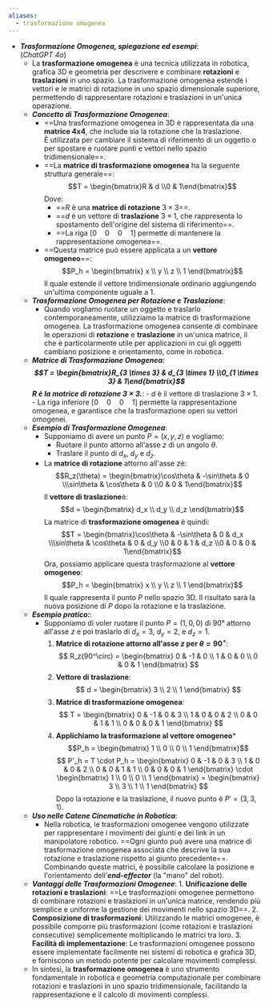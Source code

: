 ```yaml
---
aliases:
  - trasformazione omogenea
---
```

- ***Trasformazione Omogenea, spiegazione ed esempi***:<br>(*ChatGPT 4o*)
	- La **trasformazione omogenea** è una tecnica utilizzata in robotica, grafica 3D e geometria per descrivere e combinare **rotazioni** e **traslazioni** in uno spazio. La trasformazione omogenea estende i vettori e le matrici di rotazione in uno spazio dimensionale superiore, permettendo di rappresentare rotazioni e traslazioni in un'unica operazione.
	- ***Concetto di Trasformazione Omogenea***:
		- ==Una trasformazione omogenea in 3D è rappresentata da una **matrice 4x4**, che include sia la rotazione che la traslazione.<br>È utilizzata per cambiare il sistema di riferimento di un oggetto o per spostare e ruotare punti e vettori nello spazio tridimensionale==.
		- ==La **matrice di trasformazione omogenea** ha la seguente struttura generale==:$$T = \begin{bmatrix}R & d \\0 & 1\end{bmatrix}$$Dove:
			- ==$R$ è una **matrice di rotazione** $3 \times 3$==.
			- ==$d$ è un vettore di **traslazione** $3 \times 1$, che rappresenta lo spostamento dell'origine del sistema di riferimento==.
			- ==La riga $[0 \quad 0 \quad 0 \quad 1]$ permette di mantenere la rappresentazione omogenea==.
		- ==Questa matrice può essere applicata a un **vettore omogeneo**==:$$P_h = \begin{bmatrix} x \\ y \\ z \\ 1 \end{bmatrix}$$Il quale estende il vettore tridimensionale ordinario aggiungendo un'ultima componente uguale a 1.
	- ***Trasformazione Omogenea per Rotazione e Traslazione***:
		- Quando vogliamo ruotare un oggetto e traslarlo contemporaneamente, utilizziamo la matrice di trasformazione omogenea. La trasformazione omogenea consente di combinare le operazioni di **rotazione** e **traslazione** in un'unica matrice, il che è particolarmente utile per applicazioni in cui gli oggetti cambiano posizione e orientamento, come in robotica.
	- ***Matrice di Trasformazione Omogenea:$$T = \begin{bmatrix}R_{3 \times 3} & d_{3 \times 1} \\0_{1 \times 3} & 1\end{bmatrix}$$$R$ è la matrice di rotazione $3 \times 3$.***:
			- $d$ è il vettore di traslazione $3 \times 1$.
			- La riga inferiore $[0 \quad 0 \quad 0 \quad 1]$ permette la rappresentazione omogenea, e garantisce che la trasformazione operi su vettori omogenei.
	- ***Esempio di Trasformazione Omogenea***:
		- Supponiamo di avere un punto $P = (x, y, z)$ e vogliamo:
			- Ruotare il punto attorno all'asse $z$ di un angolo $\theta$.
			- Traslare il punto di $d_x$, $d_y$ e $d_z$.
		- La **matrice di rotazione** attorno all'asse $z$è:$$R_z(\theta) = \begin{bmatrix}\cos\theta & -\sin\theta & 0 \\\sin\theta & \cos\theta & 0 \\0 & 0 & 1\end{bmatrix}$$Il **vettore di traslazione**è:$$d = \begin{bmatrix} d_x \\ d_y \\ d_z \end{bmatrix}$$La matrice di **trasformazione omogenea** è quindi:$$T = \begin{bmatrix}\cos\theta & -\sin\theta & 0 & d_x \\\sin\theta & \cos\theta & 0 & d_y \\0 & 0 & 1 & d_z \\0 & 0 & 0 & 1\end{bmatrix}$$Ora, possiamo applicare questa trasformazione al **vettore omogeneo**:$$P_h = \begin{bmatrix} x \\ y \\ z \\ 1 \end{bmatrix}$$Il quale rappresenta il punto $P$ nello spazio 3D. Il risultato sarà la nuova posizione di $P$ dopo la rotazione e la traslazione.
	- ***Esempio pratico:***:
		- Supponiamo di voler ruotare il punto $P = (1, 0, 0)$ di 90° attorno all'asse $z$ e poi traslarlo di $d_x = 3$, $d_y = 2$, e $d_z = 1$.
		  1. **Matrice di rotazione attorno all'asse $z$ per $\theta = 90^\circ$**:$$   R_z(90^\circ) = \begin{bmatrix}   0 & -1 & 0 \\   1 & 0 & 0 \\   0 & 0 & 1   \end{bmatrix}   $$
		  2. **Vettore di traslazione**:$$   d = \begin{bmatrix} 3 \\ 2 \\ 1 \end{bmatrix}   $$
		  3. **Matrice di trasformazione omogenea**:$$   T = \begin{bmatrix}   0 & -1 & 0 & 3 \\   1 & 0 & 0 & 2 \\   0 & 0 & 1 & 1 \\   0 & 0 & 0 & 1   \end{bmatrix}   $$
		  4. **Applichiamo la trasformazione al vettore omogeneo***$$P_h = \begin{bmatrix} 1 \\ 0 \\ 0 \\ 1 \end{bmatrix}$$$$   P'_h = T \cdot P_h = \begin{bmatrix}   0 & -1 & 0 & 3 \\   1 & 0 & 0 & 2 \\   0 & 0 & 1 & 1 \\   0 & 0 & 0 & 1   \end{bmatrix} \cdot \begin{bmatrix} 1 \\ 0 \\ 0 \\ 1 \end{bmatrix} = \begin{bmatrix} 3 \\ 3 \\ 1 \\ 1 \end{bmatrix}   $$Dopo la rotazione e la traslazione, il nuovo punto è $P' = (3, 3, 1)$.
	- ***Uso nelle Catene Cinematiche in Robotica***:
		- Nella robotica, le trasformazioni omogenee vengono utilizzate per rappresentare i movimenti dei giunti e dei link in un manipolatore robotico. ==Ogni giunto può avere una matrice di trasformazione omogenea associata che descrive la sua rotazione e traslazione rispetto al giunto precedente==. Combinando queste matrici, è possibile calcolare la posizione e l'orientamento dell'***end-effector*** (la "mano" del robot).
	- ***Vantaggi delle Trasformazioni Omogenee***:
		  1. **Unificazione delle rotazioni e traslazioni**: ==Le trasformazioni omogenee permettono di combinare rotazioni e traslazioni in un'unica matrice, rendendo più semplice e uniforme la gestione dei movimenti nello spazio 3D==.
		  2. **Composizione di trasformazioni**: Utilizzando le matrici omogenee, è possibile comporre più trasformazioni (come rotazioni e traslazioni consecutive) semplicemente moltiplicando le matrici tra loro.
		  3. **Facilità di implementazione**: Le trasformazioni omogenee possono essere implementate facilmente nei sistemi di robotica e grafica 3D, e forniscono un metodo potente per calcolare movimenti complessi.
	- In sintesi, la **trasformazione omogenea** è uno strumento fondamentale in robotica e geometria computazionale per combinare rotazioni e traslazioni in uno spazio tridimensionale, facilitando la rappresentazione e il calcolo di movimenti complessi.
